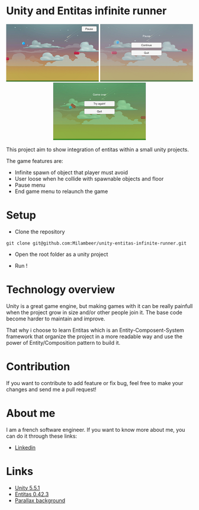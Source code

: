 # Unity and Entitas infinite runner
<div align="center">

![Game](https://raw.githubusercontent.com/Milambeer/unity-entitas-infinite-runner/master/Readme/Images/Game.png) ![Pause](https://raw.githubusercontent.com/Milambeer/unity-entitas-infinite-runner/master/Readme/Images/Pause.png) ![Death](https://raw.githubusercontent.com/Milambeer/unity-entitas-infinite-runner/master/Readme/Images/Death.png)

</div>

This project aim to show integration of entitas within a small unity projects.

The game features are:
* Infinite spawn of object that player must avoid
* User loose when he collide with spawnable objects and floor
* Pause menu
* End game menu to relaunch the game

# Setup

* Clone the repository

```
git clone git@github.com:Milambeer/unity-entitas-infinite-runner.git
```

* Open the root folder as a unity project

* Run !

# Technology overview
Unity is a great game engine, but making games with it can be really painfull when the project grow in size and/or other people join it. The base code become harder to maintain and improve.

That why i choose to learn Entitas which is an Entity-Composent-System framework that organize the project in a more readable way and use the power of Entity/Composition pattern to build it.

# Contribution
If you want to contribute to add feature or fix bug, feel free to make your changes and send me a pull request!

# About me
I am a french software engineer. If you want to know more about me, you can do it through these links:
* [Linkedin](https://www.linkedin.com/in/alexis-le-guennec-8144a049/)

# Links
* [Unity 5.5.1](https://unity3d.com/fr)
* [Entitas 0.42.3](https://github.com/sschmid/Entitas-CSharp)
* [Parallax background](http://www.makesimpledesigns.com/free-parallax-background-game-graphics-vol1/)